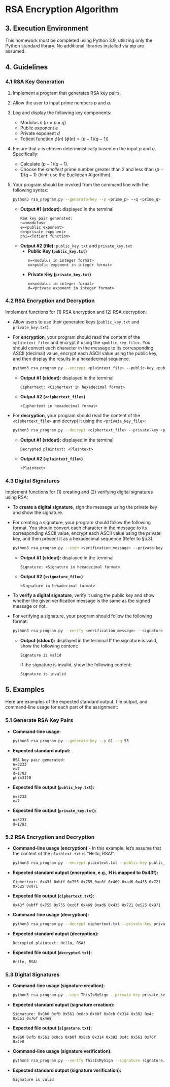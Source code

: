 # RSA Encryption Algorithm

## 3. Execution Environment

This homework must be completed using Python 3.9, utilizing only the Python standard library. No additional libraries installed via pip are assumed.

## 4. Guidelines

### 4.1 RSA Key Generation

1.  Implement a program that generates RSA key pairs.
2.  Allow the user to input prime numbers $p$ and $q$.
3.  Log and display the following key components:
    * Modulus $n$ ($n = p \times q$)
    * Public exponent $e$
    * Private exponent $d$
    * Totient function $\phi(n)$ ($\phi(n) = (p-1)(q-1)$)
4.  Ensure that $e$ is chosen deterministically based on the input $p$ and $q$. Specifically:
    * Calculate $(p-1)(q-1)$.
    * Choose the *smallest* prime number greater than 2 and less than $(p-1)(q-1)$ (hint: use the Euclidean Algorithm).
5.  Your program should be invoked from the command line with the following syntax:

    ```bash
    python3 rsa_program.py --generate-key --p <prime_p> --q <prime_q>
    ```

    * **Output #1 (stdout):** displayed in the terminal
        ```
        RSA key pair generated:
        n=<modulus>
        e=<public exponent>
        d=<private exponent>
        phi=<Totient function>
        ```
    * **Output #2 (file):** `public_key.txt` and `private_key.txt`
        * **Public Key (`public_key.txt`)**
            ```
            n=<modulus in integer format>
            e=<public exponent in integer format>
            ```
        * **Private Key (`private_key.txt`)**
            ```
            n=<modulus in integer format>
            d=<private exponent in integer format>
            ```

### 4.2 RSA Encryption and Decryption

Implement functions for (1) RSA encryption and (2) RSA decryption:

* Allow users to use their generated keys (`public_key.txt` and `private_key.txt`).
* For **encryption**, your program should read the content of the `<plaintext_file>` and encrypt it using the `<public_key_file>`. You should convert each character in the message to its corresponding ASCII (decimal) value, encrypt each ASCII value using the public key, and then display the results in a hexadecimal sequence.

    ```bash
    python3 rsa_program.py --encrypt <plaintext_file> --public-key <public_key_file> --output <ciphertext_file>
    ```

    * **Output #1 (stdout):** displayed in the terminal
        ```
        Ciphertext: <Ciphertext in hexadecimal format>
        ```
    * **Output #2 (`<ciphertext_file>`)**
        ```
        <Ciphertext in hexadecimal format>
        ```
* For **decryption**, your program should read the content of the `<ciphertext_file>` and decrypt it using the `<private_key_file>`:

    ```bash
    python3 rsa_program.py --decrypt <ciphertext_file> --private-key <private_key_file> --output <plaintext_file>
    ```

    * **Output #1 (stdout):** displayed in the terminal
        ```
        Decrypted plaintext: <Plaintext>
        ```
    * **Output #2 (`<plaintext_file>`)**
        ```
        <Plaintext>
        ```

### 4.3 Digital Signatures

Implement functions for (1) creating and (2) verifying digital signatures using RSA:

* To **create a digital signature**, sign the message using the private key and show the signature.
* For creating a signature, your program should follow the following format. You should convert each character in the message to its corresponding ASCII value, encrypt each ASCII value using the private key, and then present it as a hexadecimal sequence (Refer to §5.3):

    ```bash
    python3 rsa_program.py --sign <verification_message> --private-key <private_key_file> --signature <signature_file>
    ```

    * **Output #1 (stdout):** displayed in the terminal
        ```
        Signature: <Signature in hexadecimal format>
        ```
    * **Output #2 (`<signature_file>`)**
        ```
        <Signature in hexadecimal format>
        ```
* To **verify a digital signature**, verify it using the public key and show whether the given verification message is the same as the signed message or not.
* For verifying a signature, your program should follow the following format:

    ```bash
    python3 rsa_program.py --verify <verification_message> --signature <signature_file> --public-key <public_key_file>
    ```

    * **Output (stdout):** displayed in the terminal
        If the signature is valid, show the following content:
        ```
        Signature is valid
        ```
        If the signature is invalid, show the following content:
        ```
        Signature is invalid
        ```

## 5. Examples

Here are examples of the expected standard output, file output, and command-line usage for each part of the assignment:

### 5.1 Generate RSA Key Pairs

* **Command-line usage:**
    ```bash
    python3 rsa_program.py --generate-key --p 61 --q 53
    ```
* **Expected standard output:**
    ```
    RSA key pair generated:
    n=3233
    e=7
    d=1783
    phi=3120
    ```
* **Expected file output (`public_key.txt`):**
    ```
    n=3233
    e=7
    ```
* **Expected file output (`private_key.txt`):**
    ```
    n=3233
    d=1783
    ```

### 5.2 RSA Encryption and Decryption

* **Command-line usage (encryption)** - In this example, let’s assume that the content of the `plaintext.txt` is “Hello, RSA!”.
    ```bash
    python3 rsa_program.py --encrypt plaintext.txt --public-key public_key.txt --output ciphertext.txt
    ```
* **Expected standard output (encryption, e.g., H is mapped to 0x43f):**
    ```
    Ciphertext: 0x43f 0xbff 0x755 0x755 0xc6f 0x469 0xad6 0x435 0x721 0x525 0x971
    ```
* **Expected file output (`ciphertext.txt`):**
    ```
    0x43f 0xbff 0x755 0x755 0xc6f 0x469 0xad6 0x435 0x721 0x525 0x971
    ```
* **Command-line usage (decryption):**
    ```bash
    python3 rsa_program.py --decrypt ciphertext.txt --private-key private_key.txt --output decrypted.txt
    ```
* **Expected standard output (decryption):**
    ```
    Decrypted plaintext: Hello, RSA!
    ```
* **Expected file output (`decrypted.txt`):**
    ```
    Hello, RSA!
    ```

### 5.3 Digital Signatures

* **Command-line usage (signature creation):**
    ```bash
    python3 rsa_program.py --sign ThisIsMySign --private-key private_key.txt --signature signature.txt
    ```
* **Expected standard output (signature creation):**
    ```
    Signature: 0x8b0 0xfb 0x561 0x8cb 0xb0f 0x8cb 0x314 0x392 0x4c 0x561 0x76f 0x4e8
    ```
* **Expected file output (`signature.txt`):**
    ```
    0x8b0 0xfb 0x561 0x8cb 0xb0f 0x8cb 0x314 0x392 0x4c 0x561 0x76f 0x4e8
    ```
* **Command-line usage (signature verification):**
    ```bash
    python3 rsa_program.py --verify ThisIsMySign --signature signature.txt --public-key public_key.txt
    ```
* **Expected standard output (signature verification):**
    ```
    Signature is valid
    ```
